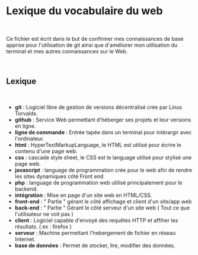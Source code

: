<h1>Lexique du vocabulaire du web</h1>
<br>
<p>	Ce fichier est écrit dans le but de confirmer mes connaissances de base apprise pour l'utilisation de git ainsi que d'améliorer mon utilisation du terminal et mes autres connaissances
sur le Web. </p>
<br>
<h2>Lexique</h2>
<br><ul>
<li> <strong>git</strong> : Logiciel libre de gestion de versions décentralisé crée  par Linus Torvalds.</li>
<li> <strong>github</strong> : Service Web permettant d'héberger ses projets et leur versions en ligne.</li>
<li><strong>ligne de commande</strong> : Entrée tapée dans un terminal pour intérargir avec l'ordinateur. </li>
<li><strong>html</strong> : HyperTextMarkupLanguage, le HTML est utilisé pour écrire le contenu d'une page web.</li>
<li><strong>css</strong> : cascade style sheet, le CSS est le language utilisé pour stylisé une page web.</li>
<li><strong>javascript</strong> : language de programmation crée pour le web afin de rendre les sites dynamiques côté Front end</li>
<li><strong>php</strong> : language de programmation web utilisé principalement pour le backend.</li>
<li><strong>intégration</strong> : Mise en page d'un site web en HTML/CSS.</li>
<li><strong>front-end</strong> : " Partie " gérant le côté affichage et client d'un site/app web </li>
<li><strong>back-end</strong> : " Partie " Gérant le côté serveur d'un site web ( Tout ce que l'utilisateur ne voit pas ) </li>
<li><strong>client</strong> : Logiciel capable d'envoyé des requêtes HTTP et affiher les résultats. ( ex : firefox ) </li>
<li><strong>serveur</strong> : Machine permettant l'hebergement de fichier en réseau Internet.</li>
<li><strong>base de données</strong> : Permet de stocker, lire, modifier des données.</li>
</ul>

